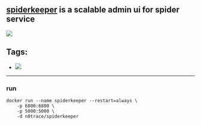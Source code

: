 ## [spiderkeeper](https://github.com/DormyMo/spiderkeeper) is a scalable admin ui for spider service

[![](https://images.microbadger.com/badges/image/n0trace/spiderkeeper.svg)](https://microbadger.com/images/n0trace/spiderkeeper "Get your own image badge on microbadger.com")


## Tags:
* [![](https://images.microbadger.com/badges/version/n0trace/spiderkeeper.svg)](https://microbadger.com/images/n0trace/spiderkeeper "Get your own version badge on microbadger.com")


---
### run

```
docker run --name spiderkeeper --restart=always \
	-p 6800:6800 \
	-p 5000:5000 \
	-d n0trace/spiderkeeper
```